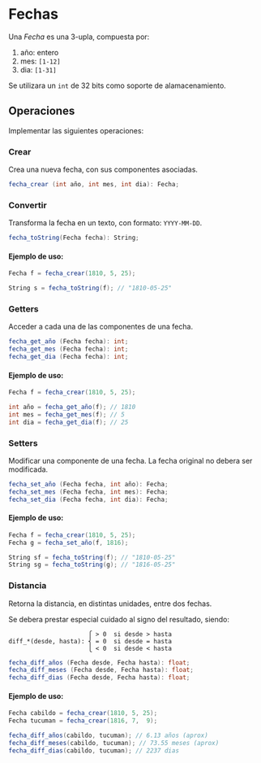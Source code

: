 Fechas
======

Una _Fecha_ es una 3-upla, compuesta por:

1. año: entero
2. mes: `[1-12]`
3. dia: `[1-31]`

Se utilizara un `int` de 32 bits como soporte de alamacenamiento.

## Operaciones

Implementar las siguientes operaciones:

### Crear

Crea una nueva fecha, con sus componentes asociadas.

```scala
fecha_crear (int año, int mes, int dia): Fecha;
```

### Convertir

Transforma la fecha en un texto, con formato: `YYYY-MM-DD`.

```scala
fecha_toString(Fecha fecha): String;
```

#### Ejemplo de uso:

```scala
Fecha f = fecha_crear(1810, 5, 25);

String s = fecha_toString(f); // "1810-05-25"
```

### Getters

Acceder a cada una de las componentes de una fecha.

```scala
fecha_get_año (Fecha fecha): int;
fecha_get_mes (Fecha fecha): int;
fecha_get_dia (Fecha fecha): int;
```

#### Ejemplo de uso:

```scala
Fecha f = fecha_crear(1810, 5, 25);

int año = fecha_get_año(f); // 1810
int mes = fecha_get_mes(f); // 5
int dia = fecha_get_dia(f); // 25
```

### Setters

Modificar una componente de una fecha. La fecha original no debera ser modificada.

```scala
fecha_set_año (Fecha fecha, int año): Fecha;
fecha_set_mes (Fecha fecha, int mes): Fecha;
fecha_set_dia (Fecha fecha, int dia): Fecha;
```

#### Ejemplo de uso:

```scala
Fecha f = fecha_crear(1810, 5, 25);
Fecha g = fecha_set_año(f, 1816);

String sf = fecha_toString(f); // "1810-05-25"
String sg = fecha_toString(g); // "1816-05-25"
```

### Distancia

Retorna la distancia, en distintas unidades, entre dos fechas.

Se debera prestar especial cuidado al signo del resultado, siendo:

                          ⎧ > 0  si desde > hasta
    diff_*(desde, hasta): ⎨ = 0  si desde = hasta
                          ⎩ < 0  si desde < hasta

```scala
fecha_diff_años (Fecha desde, Fecha hasta): float;
fecha_diff_meses (Fecha desde, Fecha hasta): float;
fecha_diff_dias (Fecha desde, Fecha hasta): float;
```

#### Ejemplo de uso:

```scala
Fecha cabildo = fecha_crear(1810, 5, 25);
Fecha tucuman = fecha_crear(1816, 7,  9);

fecha_diff_años(cabildo, tucuman); // 6.13 años (aprox)
fecha_diff_meses(cabildo, tucuman); // 73.55 meses (aprox)
fecha_diff_dias(cabildo, tucuman); // 2237 dias
```

